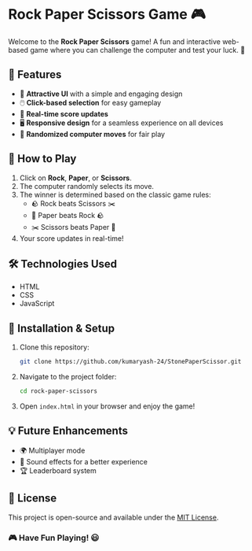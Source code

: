 # Rock Paper Scissors Game 🎮

Welcome to the **Rock Paper Scissors** game! A fun and interactive web-based game where you can challenge the computer and test your luck. 🎉



## 🚀 Features

- 🎨 **Attractive UI** with a simple and engaging design
- 🖱️ **Click-based selection** for easy gameplay
- 🔄 **Real-time score updates**
- 🖥️ **Responsive design** for a seamless experience on all devices
- 🤖 **Randomized computer moves** for fair play

## 📜 How to Play

1. Click on **Rock**, **Paper**, or **Scissors**.
2. The computer randomly selects its move.
3. The winner is determined based on the classic game rules:
   - 🪨 Rock beats Scissors ✂️
   - 📄 Paper beats Rock 🪨
   - ✂️ Scissors beats Paper 📄
4. Your score updates in real-time!

## 🛠️ Technologies Used

- HTML
- CSS
- JavaScript

## 🎯 Installation & Setup

1. Clone this repository:
   ```bash
   git clone https://github.com/kumaryash-24/StonePaperScissor.git
   ```
2. Navigate to the project folder:
   ```bash
   cd rock-paper-scissors
   ```
3. Open `index.html` in your browser and enjoy the game!

## 💡 Future Enhancements

- 🌍 Multiplayer mode
- 🎵 Sound effects for a better experience
- 🏆 Leaderboard system

## 📝 License

This project is open-source and available under the [MIT License](LICENSE).

### 🎮 Have Fun Playing! 😃

